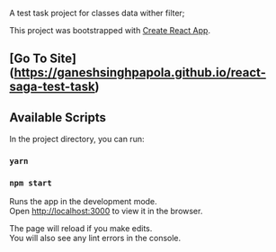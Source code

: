 A test task project for classes data wither filter;

This project was bootstrapped with [Create React App](https://github.com/facebook/create-react-app).

## [Go To Site] (https://ganeshsinghpapola.github.io/react-saga-test-task) 
## Available Scripts

In the project directory, you can run:
### `yarn`
### `npm start`

Runs the app in the development mode.<br>
Open [http://localhost:3000](http://localhost:3000) to view it in the browser.

The page will reload if you make edits.<br>
You will also see any lint errors in the console.
